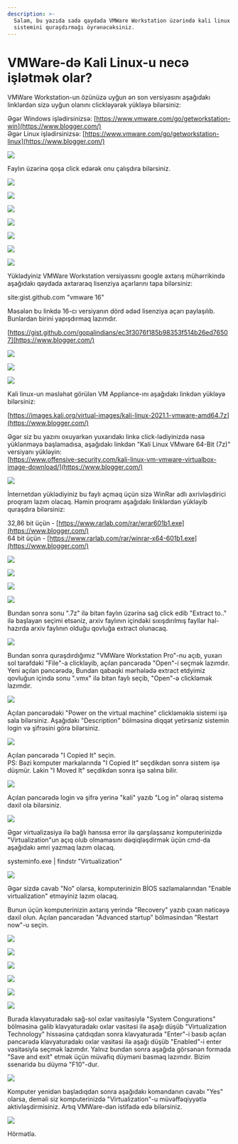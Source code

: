 ```yaml
---
description: >-
  Salam, bu yazıda sadə qaydada VMWare Workstation üzərində kali linux əməliyyat
  sistemini quraşdırmağı öyrənəcəksiniz.
---
```


# VMWare-də Kali Linux-u necə işlətmək olar?

 VMWare Workstation-un özünüzə uyğun ən son versiyasını aşağıdakı linklərdən sizə uyğun olanını clickləyərək yükləyə bilərsiniz: 

Əgər Windows işlədirsinizsə: [https://www.vmware.com/go/getworkstation-win](https://www.blogger.com/)  
Əgər Linux işlədirsinizsə: [https://www.vmware.com/go/getworkstation-linux](https://www.blogger.com/)

![](../.gitbook/assets/0%20%281%29.png)

 Faylın üzərinə qoşa click edərək onu çalışdıra bilərsiniz.

![](../.gitbook/assets/1%20%282%29.png)

![](../.gitbook/assets/2%20%281%29.png)

![](../.gitbook/assets/3.png)

![](../.gitbook/assets/4%20%282%29.png)

![](../.gitbook/assets/5.png)

![](../.gitbook/assets/6%20%282%29.png)

![](../.gitbook/assets/7%20%282%29.png)

Yüklədyiniz VMWare Workstation versiyassını google axtarış mühərrikində aşağıdakı qaydada axtararaq lisenziya açarlarını tapa bilərsiniz:

site:gist.github.com "vmware 16"

Məsələn bu linkdə 16-cı versiyanın dörd ədəd lisenziya açarı paylaşılıb. Bunlardan birini yapışdırmaq lazımdır.

[https://gist.github.com/gopalindians/ec3f3076f185b98353f514b26ed76507](https://www.blogger.com/)

![](../.gitbook/assets/8%20%281%29.png)

![](../.gitbook/assets/9%20%281%29.png)

![](../.gitbook/assets/10%20%282%29.png)

Kali linux-un məsləhət görülən VM Appliance-ını aşağıdakı linkdən yükləyə bilərsiniz:

[https://images.kali.org/virtual-images/kali-linux-2021.1-vmware-amd64.7z](https://www.blogger.com/) 

Əgər siz bu yazını oxuyarkən yuxarıdakı linkə click-lədiyinizdə nəsə yüklənməyə başlamadısa, aşağıdakı linkdən "Kali Linux VMware 64-Bit \(7z\)" versiyanı yükləyin:  
[https://www.offensive-security.com/kali-linux-vm-vmware-virtualbox-image-download/](https://www.blogger.com/)

![](../.gitbook/assets/11.png)

İnternetdən yüklədiyiniz bu faylı açmaq üçün sizə WinRar adlı axrivləşdirici proqram lazım olacaq. Həmin proqramı aşağıdakı linklərdən yükləyib quraşdıra bilərsiniz:

32,86 bit üçün - [https://www.rarlab.com/rar/wrar601b1.exe](https://www.blogger.com/)  
64 bit üçün - [https://www.rarlab.com/rar/winrar-x64-601b1.exe](https://www.blogger.com/)

![](../.gitbook/assets/12.png)

![](../.gitbook/assets/13%20%281%29.png)

![](../.gitbook/assets/14%20%282%29.png)

![](../.gitbook/assets/15.png)

Bundan sonra sonu ".7z" ilə bitən faylın üzərinə sağ click edib "Extract to.." ilə başlayan seçimi etsəniz, arxiv faylının içindəki sıxışdırılmış fayllar hal-hazırda arxiv faylının olduğu qovluğa extract olunacaq.

![](../.gitbook/assets/16%20%281%29.png)

Bundan sonra quraşdırdığımız "VMWare Workstation Pro"-nu açıb, yuxarı sol tərəfdəki "File"-a clickləyib, açılan pəncərədə "Open"-i seçmək lazımdır. Yeni açılan pəncərədə, Bundan qabaqki mərhələdə extract etdyimiz qovluğun içində sonu ".vmx" ilə bitən faylı seçib, "Open"-ə clickləmək lazımdır.

![](../.gitbook/assets/17%20%282%29.png)

Açılan pəncərədəki "Power on the virtual machine" clickləməklə sistemi işə sala bilərsiniz. Aşağıdakı "Description" bölməsinə diqqət yetirsəniz sistemin login və şifrəsini görə bilərsiniz.

![](../.gitbook/assets/18%20%281%29.png)

Açılan pəncərədə "I Copied It" seçin.  
PS: Bəzi komputer markalarında "I Copied It" seçdikdən sonra sistem işə düşmür. Lakin "I Moved It" seçdikdən sonra işə salına bilir.

![](../.gitbook/assets/19.png)

Açılan pəncərədə login və şifrə yerinə "kali" yazıb "Log in" olaraq sistemə daxil ola bilərsiniz.

![](../.gitbook/assets/20%20%281%29.png)

Əgər virtualizasiya ilə bağlı hansısa error ilə qarşılaşsanız komputerinizdə "Virtualization"un açıq olub olmamasını dəqiqləşdirmək üçün cmd-da aşağıdakı əmri yazmaq lazım olacaq.

systeminfo.exe \| findstr "Virtualization"

![](../.gitbook/assets/21%20%281%29.png)

Əgər sizdə cavab "No" olarsa, komputerinizin BİOS sazlamalarından "Enable virtualization" etməyiniz lazım olacaq. 

Bunun üçün komputerinizin axtarış yerində "Recovery" yazıb çıxan nəticəyə daxil olun. Açılan pəncərədən "Advanced startup" bölməsindən "Restart now"-u seçin.

![](../.gitbook/assets/22.png)

![](../.gitbook/assets/23.png)

![](../.gitbook/assets/24%20%281%29.png)

![](../.gitbook/assets/25%20%282%29.png)

![](../.gitbook/assets/26.png)

![](../.gitbook/assets/27.png)

Burada klavyaturadakı sağ-sol oxlar vasitəsiylə "System Congurations" bölməsinə gəlib klavyaturadakı oxlar vasitəsi ilə aşağı düşüb "Virtualization Technology" hissəsinə çatdıqdan sonra klavyaturada "Enter"-i basıb açılan pəncərədə klavyaturadakı oxlar vasitəsi ilə aşağı düşüb "Enabled"-i enter vasitəsiylə seçmək lazımdır. Yalnız bundan sonra aşağıda görsənən formada "Save and exit" etmək üçün müvafiq düyməni basmaq lazımdır. Bizim ssenaridə bu düymə "F10"-dur.

 

![](../.gitbook/assets/28%20%282%29.png)

Komputer yenidən başladıqdan sonra aşağıdakı komandanın cavabı "Yes" olarsa, deməli siz komputerinizdə "Virtualization"-u müvəffəqiyyətlə aktivləşdirmisiniz. Artıq VMWare-dən istifadə edə bilərsiniz.

![](../.gitbook/assets/29%20%281%29.png)

Hörmətlə.

